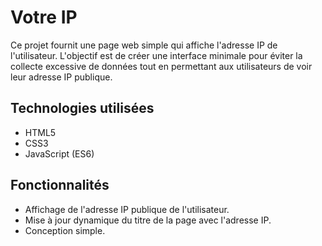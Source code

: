 # Votre IP

Ce projet fournit une page web simple qui affiche l'adresse IP de l'utilisateur. L'objectif est de créer une interface minimale pour éviter la collecte excessive de données tout en permettant aux utilisateurs de voir leur adresse IP publique.

## Technologies utilisées

- HTML5
- CSS3
- JavaScript (ES6)

## Fonctionnalités

- Affichage de l'adresse IP publique de l'utilisateur.
- Mise à jour dynamique du titre de la page avec l'adresse IP.
- Conception simple.
